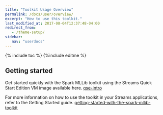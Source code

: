 ```yaml
---
title: "Toolkit Usage Overview"
permalink: /docs/user/overview/
excerpt: "How to use this toolkit."
last_modified_at: 2017-08-04T12:37:48-04:00
redirect_from:
   - /theme-setup/
sidebar:
   nav: "userdocs"
---
```

{% include toc %}
{%include editme %}


## Getting started

Get started quickly with the Spark MLLib toolkit using the Streams Quick Start Edition VM image available here. [qse-intro](http://ibmstreams.github.io/streamsx.documentation/docs/4.1/qse-intro/)

For more information on how to use the toolkit in your Streams applications, refer to the Getting Started guide. [getting-started-with-the-spark-mllib-toolkit](https://developer.ibm.com/streamsdev/docs/getting-started-with-the-spark-mllib-toolkit/)

